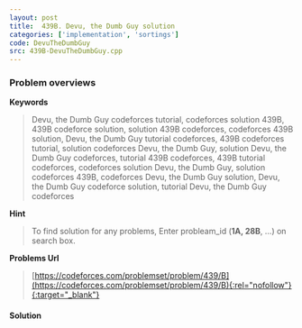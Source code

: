 ```yaml
---
layout: post
title:  439B. Devu, the Dumb Guy solution
categories: ['implementation', 'sortings']
code: DevuTheDumbGuy
src: 439B-DevuTheDumbGuy.cpp
---
```

### **Problem overviews**

**Keywords**
> Devu, the Dumb Guy codeforces tutorial, codeforces solution 439B, 439B codeforce solution, solution 439B codeforces, codeforces 439B solution, Devu, the Dumb Guy tutorial codeforces, 439B codeforces tutorial, solution codeforces Devu, the Dumb Guy, solution Devu, the Dumb Guy codeforces, tutorial 439B codeforces, 439B tutorial codeforces, codeforces solution Devu, the Dumb Guy, solution codeforces 439B, codeforces Devu, the Dumb Guy solution, Devu, the Dumb Guy codeforce solution, tutorial Devu, the Dumb Guy codeforces

**Hint**
> To find solution for any problems, Enter probleam_id (**1A, 28B**, ...) on search box. 

**Problems Url**
> [https://codeforces.com/problemset/problem/439/B](https://codeforces.com/problemset/problem/439/B){:rel="nofollow"}{:target="_blank"}

#### **Solution**



